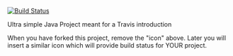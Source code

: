 [![Build Status](https://travis-ci.org/razz7/travisGettingStarted.svg?branch=master)](https://travis-ci.org/razz7/travisGettingStarted)

Ultra simple Java Project meant for a Travis introduction

When you have forked this project, remove the "icon" above. Later you will insert a similar icon which will provide build status for YOUR project.
